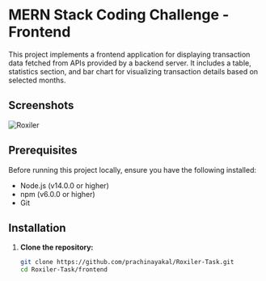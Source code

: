 # MERN Stack Coding Challenge - Frontend

This project implements a frontend application for displaying transaction data fetched from APIs provided by a backend server. It includes a table, statistics section, and bar chart for visualizing transaction details based on selected months.

## Screenshots

![Roxiler](https://github.com/prachinayakal/Roxiler-Task/assets/121372605/5b94d457-fa7c-494a-a1be-5c859c84a6b1)


## Prerequisites

Before running this project locally, ensure you have the following installed:

- Node.js (v14.0.0 or higher)
- npm (v6.0.0 or higher)
- Git

## Installation

1. **Clone the repository:**

   ```bash
   git clone https://github.com/prachinayakal/Roxiler-Task.git
   cd Roxiler-Task/frontend
